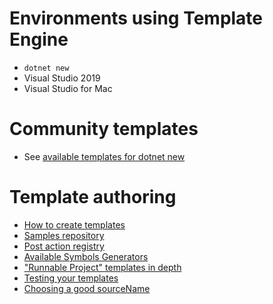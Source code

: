 # Environments using Template Engine
- `dotnet new`
- Visual Studio 2019
- Visual Studio for Mac

# Community templates
- See [available templates for dotnet new](https://github.com/dotnet/templating/wiki/Available-templates-for-dotnet-new)

# Template authoring
- [How to create templates](https://docs.microsoft.com/dotnet/core/tools/custom-templates)
- [Samples repository](https://github.com/dotnet/dotnet-template-samples)
- [Post action registry](https://github.com/dotnet/templating/wiki/Post-Action-Registry)
- [Available Symbols Generators](https://github.com/dotnet/templating/wiki/Available-Symbols-Generators)
- ["Runnable Project" templates in depth](https://github.com/dotnet/templating/wiki/Runnable-Project-Templates)
- [Testing your templates](https://github.com/dotnet/templating/wiki/Testing-your-templates)
- [Choosing a good sourceName](https://github.com/dotnet/templating/wiki/Naming-and-default-value-forms)